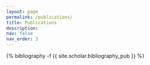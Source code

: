 ```yaml
---
layout: page
permalink: /publications/
title: Publications
description:
nav: false
nav_order: 3
---
```

<!-- _pages/publications.md -->
<div class="publications">

{% bibliography -f {{ site.scholar.bibliography_pub }} %}

</div>

